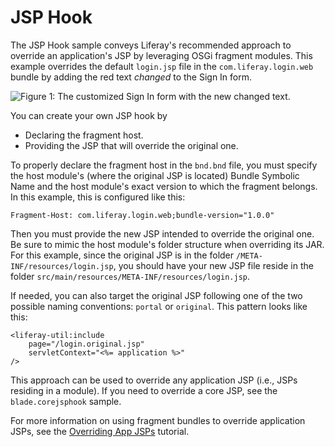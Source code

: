 # JSP Hook

The JSP Hook sample conveys Liferay's recommended approach to override an
application's JSP by leveraging OSGi fragment modules. This example overrides
the default `login.jsp` file in the `com.liferay.login.web` bundle by adding the
red text *changed* to the Sign In form.

![Figure 1: The customized Sign In form with the new *changed* text.](https://github.com/codyhoag/liferay-docs/blob/blade-sample-images/develop/tutorials/blade-images/hook-jsp.png)

You can create your own JSP hook by

- Declaring the fragment host.
- Providing the JSP that will override the original one.

To properly declare the fragment host in the `bnd.bnd` file, you must specify
the host module's (where the original JSP is located) Bundle Symbolic Name and
the host module's exact version to which the fragment belongs. In this example,
this is configured like this:

    Fragment-Host: com.liferay.login.web;bundle-version="1.0.0"

Then you must provide the new JSP intended to override the original one. Be sure
to mimic the host module's folder structure when overriding its JAR. For this
example, since the original JSP is in the folder
`/META-INF/resources/login.jsp`, you should have your new JSP file reside in the
folder `src/main/resources/META-INF/resources/login.jsp`.

If needed, you can also target the original JSP following one of the two
possible naming conventions: `portal` or `original`. This pattern looks like
this:

    <liferay-util:include 
        page="/login.original.jsp"
        servletContext="<%= application %>" 
    /> 

This approach can be used to override any application JSP (i.e., JSPs residing
in a module). If you need to override a core JSP, see the `blade.corejsphook`
sample.

For more information on using fragment bundles to override application JSPs, see
the
[Overriding App JSPs](https://dev.liferay.com/develop/tutorials/-/knowledge_base/7-0/overriding-a-modules-jsps)
tutorial.